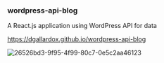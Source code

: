 ### wordpress-api-blog
A React.js application using WordPress API for data

https://dgallardox.github.io/wordpress-api-blog

![26526bd3-9f95-4f99-80c7-0e5c2aa46123](https://github.com/dgallardox/wordpress-api-blog/assets/101141475/f9b549bc-445a-4a68-a346-c1f3cf08ba4a)
